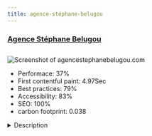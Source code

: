 ```yaml
---
title: agence-stéphane-belugou
---
```


<div style="height: 3rem">
  <a href="http://www.agencestephanebelugou.com/"><h3>Agence Stéphane Belugou</h3></a>
</div>
<img loading="lazy" src="/images/thumbs/agencestephanebelugou.com.jpg" alt="Screenshot of agencestephanebelugou.com" />
<ul>
  <li>Performace: 37%</li>
  <li>
    First contentful paint:
    4.97Sec
  </li>
  <li>Best practices: 79%</li>
  <li>Accessibility: 83%</li>
  <li>SEO: 100%</li>
  <li>carbon footprint: 0.038</li>
</ul>
<details>
  <summary>Description</summary>
  <p>The agency Stéphane Belugou is willing to facilitate the work of casting directors by offering actors perfectly corresponding to "breakdowns". We are committed to develop the career of each person represented in the agency according to its ambitions and aspirations with professionalism, dynamism and kindness. The agency Belugou is also a school : The method of this new school is to enable each person to excel, thanks to a kindly requirement. Understand all the subtlety of the text, perfectly mastering his character composition, better let go in its interpretation.Canadian (Québec) website made on a Yootheme template . First use of the Zoo component for the actors directory. That give me the opportunitie to handle that tools. I usualy work with K2, sometime with Seblod, but this time I wanted to test the only tool from YooTeam i wasn't working with... The experience is intersting, I just want to be reassured about his future (of Zoo) before adopting it.</p>
</details>

